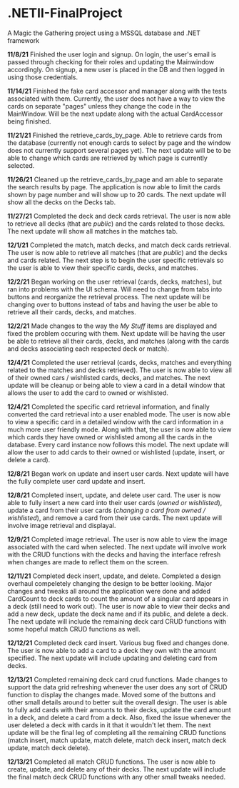 # .NETII-FinalProject
A Magic the Gathering project using a MSSQL database and .NET framework

**11/8/21**
Finished the user login and signup. On login, the user's email is passed through checking for their roles and updating the Mainwindow accordingly. On signup, a new user
is placed in the DB and then logged in using those credentials. 

**11/14/21**
Finished the fake card accessor and manager along with the tests associated with them. Currently, the user does not have a way to view the cards 
on separate "pages" unless they change the code in the MainWindow. Will be the next update along with the actual CardAccessor being finished.

**11/21/21**
Finished the retrieve_cards_by_page. Able to retrieve cards from the database (currently not enough cards to select by page and the window does not currently support several pages yet). The next update will be to be able to change which cards are retrieved by which page is currently selected.

**11/26/21**
Cleaned up the retrieve_cards_by_page and am able to separate the search results by page. The application is now able to limit the cards shown by page number and will show up to 20 cards. The next update will show all the decks on the Decks tab.

**11/27/21**
Completed the deck and deck cards retrieval. The user is now able to retrieve all decks (that are *public*) and the cards related to those decks. The next update will show all matches in the matches tab.

**12/1/21**
Completed the match, match decks, and match deck cards retrieval. The user is now able to retrieve all matches (that are *public*) and the decks and cards related. The next step is to begin the user specific retrievals so the user is able to view their specific cards, decks, and matches.

**12/2/21**
Began working on the user retrieval (cards, decks, matches), but ran into problems with the UI schema. Will need to change from tabs into buttons and reorganize the retrieval process. The next update will be changing over to buttons instead of tabs and having the user be able to retrieve all their cards, decks, and matches. 

**12/2/21**
Made changes to the way the *My Stuff* items are displayed and fixed the problem occuring with them. Next update will be having the user be able to retrieve all their cards, decks, and matches (along with the cards and decks associating each respected deck or match).

**12/4/21**
Completed the user retrieval (cards, decks, matches and everything related to the matches and decks retrieved). The user is now able to view all of their owned cars / wishlisted cards, decks, and matches. The next update will be cleanup or being able to view a card in a detail window that allows the user to add the card to owned or wishlisted.

**12/4/21**
Completed the specific card retrieval information, and finally converted the card retrieval into a user enabled mode. The user is now able to view a specific card in a detailed window with the card information in a much more user friendly mode. Along with that, the user is now able to view which cards they have owned or wishlisted among all the cards in the database. Every card instance now follows this model. The next update will allow the user to add cards to their owned or wishlisted (update, insert, or delete a card).

**12/8/21**
Began work on update and insert user cards. Next update will have the fully complete user card update and insert.

**12/8/21**
Completed insert, update, and delete user card. The user is now able to fully insert a new card into their user cards (*owned or wishlisted*), update a card from their user cards (*changing a card from owned / wishlisted*), and remove a card from their use cards. The next update will involve image retrieval and displayal.

**12/9/21**
Completed image retrieval. The user is now able to view the image associated with the card when selected. The next update will involve work with the CRUD functions with the decks and having the interface refresh when changes are made to reflect them on the screen. 

**12/11/21**
Completed deck insert, update, and delete. Completed a design overhaul compeletely changing the design to be better looking. Major changes and tweaks all around the application were done and added CardCount to deck cards to count the amount of a singular card appears in a deck (still need to work out). The user is now able to view their decks and add a new deck, update the deck name and if its public, and delete a deck. The next update will include the remaining deck card CRUD functions with some hopeful match CRUD functions as well. 

**12/12/21**
Completed deck card insert. Various bug fixed and changes done. The user is now able to add a card to a deck they own with the amount specified. The next update will include updating and deleting card from decks. 

**12/13/21**
Completed remaining deck card crud functions. Made changes to support the data grid refreshing whenever the user does any sort of CRUD function to display the changes made. Moved some of the buttons and other small details around to better suit the overall design. The user is able to fully add cards with their amounts to their decks, update the card amount in a deck, and delete a card from a deck. Also, fixed the issue whenever the user deleted a deck with cards in it that it wouldn't let them. The next update will be the final leg of completing all the remaining CRUD functions (match insert, match update, match delete, match deck insert, match deck update, match deck delete). 

**12/13/21**
Completed all match CRUD functions. The user is now able to create, update, and delete any of their decks. The next update will include the final match deck CRUD functions with any other small tweaks needed. 